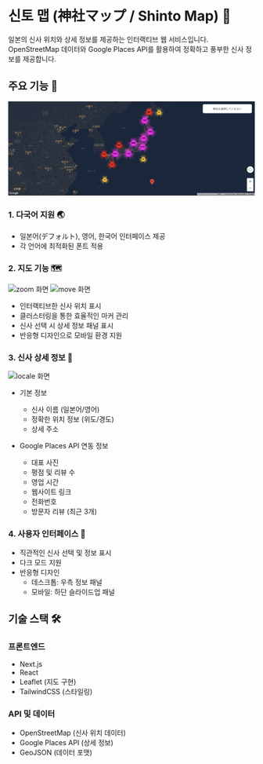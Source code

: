 # 신토 맵 (神社マップ / Shinto Map) 🏮

일본의 신사 위치와 상세 정보를 제공하는 인터랙티브 웹 서비스입니다. OpenStreetMap 데이터와 Google Places API를 활용하여 정확하고 풍부한 신사 정보를 제공합니다.

## 주요 기능 🌟

![메인 화면](/public/screenshots/main.png)

### 1. 다국어 지원 🌏

- 일본어(デフォルト), 영어, 한국어 인터페이스 제공
- 각 언어에 최적화된 폰트 적용

### 2. 지도 기능 🗺️

![zoom 화면](/public/screenshots/zoom.gif)
![move 화면](/public/screenshots/move.gif)

- 인터랙티브한 신사 위치 표시
- 클러스터링을 통한 효율적인 마커 관리
- 신사 선택 시 상세 정보 패널 표시
- 반응형 디자인으로 모바일 환경 지원

### 3. 신사 상세 정보 📍

![locale 화면](/public/screenshots/locale.gif)

- 기본 정보

  - 신사 이름 (일본어/영어)
  - 정확한 위치 정보 (위도/경도)
  - 상세 주소

- Google Places API 연동 정보
  - 대표 사진
  - 평점 및 리뷰 수
  - 영업 시간
  - 웹사이트 링크
  - 전화번호
  - 방문자 리뷰 (최근 3개)

### 4. 사용자 인터페이스 💫

- 직관적인 신사 선택 및 정보 표시
- 다크 모드 지원
- 반응형 디자인
  - 데스크톱: 우측 정보 패널
  - 모바일: 하단 슬라이드업 패널

## 기술 스택 🛠️

### 프론트엔드

- Next.js
- React
- Leaflet (지도 구현)
- TailwindCSS (스타일링)

### API 및 데이터

- OpenStreetMap (신사 위치 데이터)
- Google Places API (상세 정보)
- GeoJSON (데이터 포맷)
